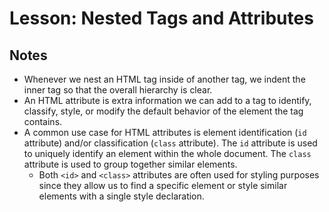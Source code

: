 # Lesson: Nested Tags and Attributes

## Notes

- Whenever we nest an HTML tag inside of another tag, we indent the inner tag so that the overall hierarchy is clear.
- An HTML attribute is extra information we can add to a tag to identify, classify, style, or modify the default behavior of the element the tag contains.
- A common use case for HTML attributes is element identification (`id` attribute) and/or classification (`class` attribute). The `id` attribute is used to uniquely identify an element within the whole document. The `class` attribute is used to group together similar elements.
  - Both `<id>` and `<class>` attributes are often used for styling purposes since they allow us to find a specific element or style similar elements with a single style declaration.
